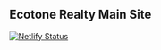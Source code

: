 ## Ecotone Realty Main Site

[![Netlify Status](https://api.netlify.com/api/v1/badges/6caf01fe-74ad-47d8-a181-b3f896c5911a/deploy-status)](https://app.netlify.com/sites/ecotone-realty/deploys)
